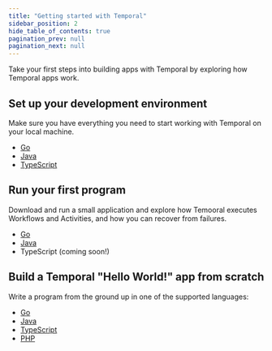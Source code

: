 ```yaml
---
title: "Getting started with Temporal"
sidebar_position: 2
hide_table_of_contents: true
pagination_prev: null
pagination_next: null
---
```



Take your first steps into building apps with Temporal by exploring how Temporal apps work.

## Set up your development environment

Make sure you have everything you need to start working with Temporal on your local machine.

* [Go](go/dev_environment/index.md)
* [Java](java/dev_environment/index.md)
* [TypeScript](typescript/dev_environment/index.md)

## Run your first program

Download and run a small application and explore how Temooral executes Workflows and Activities, and how you can recover from failures.

* [Go](go/first_program_in_go/index.md)
* [Java](java/first_program_in_java/index.md)
* TypeScript (coming soon!)

## Build a Temporal "Hello World!" app from scratch

Write a program from the ground up in one of the supported languages:

* [Go](go/hello_world_in_go/index.md)
* [Java](java/hello_world_in_java/index.md)
* [TypeScript](typescript/hello_world_in_typescript/index.md)
* [PHP](php/hello_world_in_php/index.md)

